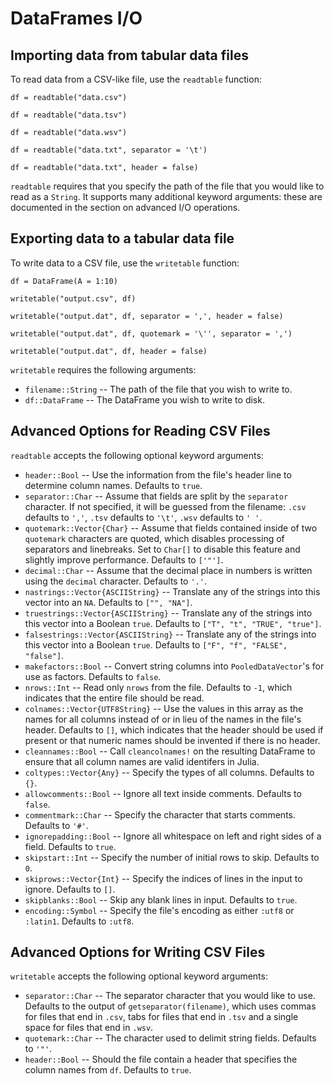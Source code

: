 # DataFrames I/O

## Importing data from tabular data files

To read data from a CSV-like file, use the `readtable` function:

    df = readtable("data.csv")

    df = readtable("data.tsv")

    df = readtable("data.wsv")

    df = readtable("data.txt", separator = '\t')

    df = readtable("data.txt", header = false)

`readtable` requires that you specify the path of the file that you would like to read as a `String`. It supports many additional keyword arguments: these are documented in the section on advanced I/O operations.

## Exporting data to a tabular data file

To write data to a CSV file, use the `writetable` function:

    df = DataFrame(A = 1:10)

    writetable("output.csv", df)

    writetable("output.dat", df, separator = ',', header = false)

    writetable("output.dat", df, quotemark = '\'', separator = ',')

    writetable("output.dat", df, header = false)

`writetable` requires the following arguments:

* `filename::String` -- The path of the file that you wish to write to.
* `df::DataFrame` -- The DataFrame you wish to write to disk.

## Advanced Options for Reading CSV Files

`readtable` accepts the following optional keyword arguments:

* `header::Bool` -- Use the information from the file's header line to determine column names. Defaults to `true`.
* `separator::Char` -- Assume that fields are split by the `separator` character. If not specified, it will be guessed from the filename: `.csv` defaults to `','`, `.tsv` defaults to `'\t'`, `.wsv` defaults to `' '`.
* `quotemark::Vector{Char}` -- Assume that fields contained inside of two `quotemark` characters are quoted, which disables processing of separators and linebreaks. Set to `Char[]` to disable this feature and slightly improve performance. Defaults to `['"']`.
* `decimal::Char` -- Assume that the decimal place in numbers is written using the `decimal` character. Defaults to `'.'`.
* `nastrings::Vector{ASCIIString}` -- Translate any of the strings into this vector into an `NA`. Defaults to `["", "NA"]`.
* `truestrings::Vector{ASCIIString}` -- Translate any of the strings into this vector into a Boolean `true`. Defaults to `["T", "t", "TRUE", "true"]`.
* `falsestrings::Vector{ASCIIString}` -- Translate any of the strings into this vector into a Boolean `true`. Defaults to `["F", "f", "FALSE", "false"]`.
* `makefactors::Bool` -- Convert string columns into `PooledDataVector`'s for use as factors. Defaults to `false`.
* `nrows::Int` -- Read only `nrows` from the file. Defaults to `-1`, which indicates that the entire file should be read.
* `colnames::Vector{UTF8String}` -- Use the values in this array as the names for all columns instead of or in lieu of the names in the file's header. Defaults to `[]`, which indicates that the header should be used if present or that numeric names should be invented if there is no header.
* `cleannames::Bool` -- Call `cleancolnames!` on the resulting DataFrame to ensure that all column names are valid identifers in Julia.
* `coltypes::Vector{Any}` -- Specify the types of all columns. Defaults to `{}`.
* `allowcomments::Bool` -- Ignore all text inside comments. Defaults to `false`.
* `commentmark::Char` -- Specify the character that starts comments. Defaults to `'#'`.
* `ignorepadding::Bool` -- Ignore all whitespace on left and right sides of a field. Defaults to `true`.
* `skipstart::Int` -- Specify the number of initial rows to skip. Defaults to `0`.
* `skiprows::Vector{Int}` -- Specify the indices of lines in the input to ignore. Defaults to `[]`.
* `skipblanks::Bool` -- Skip any blank lines in input. Defaults to `true`.
* `encoding::Symbol` -- Specify the file's encoding as either `:utf8` or `:latin1`. Defaults to `:utf8`.

## Advanced Options for Writing CSV Files

`writetable` accepts the following optional keyword arguments:

* `separator::Char` -- The separator character that you would like to use. Defaults to the output of `getseparator(filename)`, which uses commas for files that end in `.csv`, tabs for files that end in `.tsv` and a single space for files that end in `.wsv`.
* `quotemark::Char` -- The character used to delimit string fields. Defaults to `'"'`.
* `header::Bool` -- Should the file contain a header that specifies the column names from `df`. Defaults to `true`.

